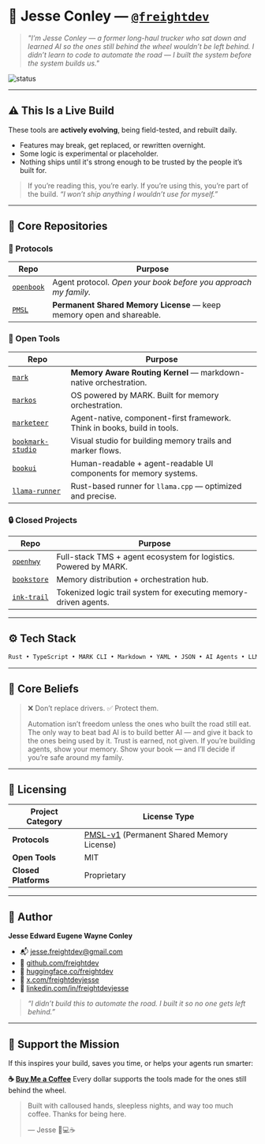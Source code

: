 # 👋 Jesse Conley — [`@freightdev`](https://github.com/freightdev)

> *"I’m Jesse Conley — a former long-haul trucker who sat down and learned AI so the ones still behind the wheel wouldn’t be left behind.
> I didn’t learn to code to automate the road — I built the system before the system builds us."*

![status](https://img.shields.io/badge/status-in%20development-orange?style=flat-square)

---

## ⚠️ This Is a Live Build

These tools are **actively evolving**, being field-tested, and rebuilt daily.

* Features may break, get replaced, or rewritten overnight.
* Some logic is experimental or placeholder.
* Nothing ships until it's strong enough to be trusted by the people it’s built for.

> If you’re reading this, you’re early.
> If you’re using this, you’re part of the build.
> *“I won’t ship anything I wouldn’t use for myself.”*

---

## 🧱 Core Repositories

### 🌊 Protocols

| Repo                                                 | Purpose                                                               |
| ---------------------------------------------------- | --------------------------------------------------------------------- |
| [`openbook`](https://github.com/freightdev/openbook) | Agent protocol. *Open your book before you approach my family.*       |
| [`PMSL`](https://github.com/freightdev/PMSL)         | **Permanent Shared Memory License** — keep memory open and shareable. |

### 🤗 Open Tools

| Repo                                                               | Purpose                                                                  |
| ------------------------------------------------------------------ | ------------------------------------------------------------------------ |
| [`mark`](https://github.com/freightdev/mark)                       | **Memory Aware Routing Kernel** — markdown-native orchestration.         |
| [`markos`](https://github.com/freightdev/markos)                   | OS powered by MARK. Built for memory orchestration.                      |
| [`marketeer`](https://github.com/freightdev/marketeer)             | Agent-native, component-first framework. Think in books, build in tools. |
| [`bookmark-studio`](https://github.com/freightdev/bookmark-studio) | Visual studio for building memory trails and marker flows.               |
| [`bookui`](https://github.com/freightdev/bookui)                   | Human-readable + agent-readable UI components for memory systems.        |
| [`llama-runner`](https://github.com/freightdev/llama-runner)       | Rust-based runner for `llama.cpp` — optimized and precise.               |

### 🔒 Closed Projects

| Repo                                                   | Purpose                                                          |
| ------------------------------------------------------ | ---------------------------------------------------------------- |
| [`openhwy`](https://github.com/freightdev/openhwy)     | Full-stack TMS + agent ecosystem for logistics. Powered by MARK. |
| [`bookstore`](https://github.com/freightdev/bookstore) | Memory distribution + orchestration hub.                         |
| [`ink-trail`](https://github.com/freightdev/ink-trail) | Tokenized logic trail system for executing memory-driven agents. |

---

## ⚙️ Tech Stack

```txt
Rust • TypeScript • MARK CLI • Markdown • YAML • JSON • AI Agents • LLMs • Open Source
```

---

## 🧠 Core Beliefs

> ❌ Don’t replace drivers.
> ✅ Protect them.
>
> Automation isn’t freedom unless the ones who built the road still eat.
> The only way to beat bad AI is to build better AI — and give it back to the ones being used by it.
> Trust is earned, not given.
> If you’re building agents, show your memory.
> Show your book — and I’ll decide if you’re safe around my family.

---

## 📄 Licensing

| Project Category     | License Type                                                                    |
| -------------------- | ------------------------------------------------------------------------------- |
| **Protocols**        | [PMSL-v1](https://github.com/freightdev/PMSL) (Permanent Shared Memory License) |
| **Open Tools**       | MIT                                                                             |
| **Closed Platforms** | Proprietary                                                                     |

---

## 👤 Author

**Jesse Edward Eugene Wayne Conley**

* 📬 [jesse.freightdev@gmail.com](mailto:jesse.freightdev@gmail.com)
* 🔗 [github.com/freightdev](https://github.com/freightdev)
* 🤗 [huggingface.co/freightdev](https://huggingface.co/freightdev)
* 🔌 [x.com/freightdevjesse](https://x.com/freightdevjesse)
* 💏 [linkedin.com/in/freightdevjesse](https://linkedin.com/in/freightdevjesse)

> *“I didn’t build this to automate the road. I built it so no one gets left behind.”*

---

## 💛 Support the Mission

If this inspires your build, saves you time, or helps your agents run smarter:

**☕ [Buy Me a Coffee](https://coff.ee/freightdev)**
Every dollar supports the tools made for the ones still behind the wheel.

> Built with calloused hands, sleepless nights, and way too much coffee.
> Thanks for being here.
>
> — Jesse 🚚💻☕
